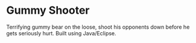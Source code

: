 # Gummy Shooter

Terrifying gummy bear on the loose, shoot his opponents down before he gets seriously hurt. Built using Java/Eclipse.
